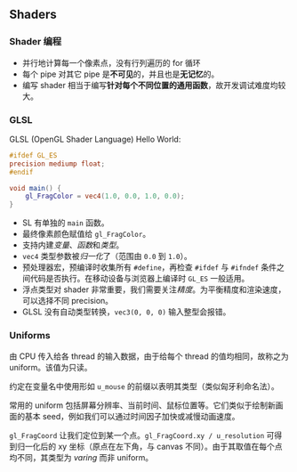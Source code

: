 ## Shaders

### Shader 编程
* 并行地计算每一个像素点，没有行列遍历的 for 循环
* 每个 pipe 对其它 pipe 是**不可见**的，并且也是**无记忆**的。
* 编写 shader 相当于编写**针对每个不同位置的通用函数**，故开发调试难度均较大。

### GLSL

GLSL (OpenGL Shader Language) Hello World:

``` glsl
#ifdef GL_ES
precision mediump float;
#endif

void main() {
    gl_FragColor = vec4(1.0, 0.0, 1.0, 0.0);
}
```

* SL 有单独的 `main` 函数。
* 最终像素颜色赋值给 `gl_FragColor`。
* 支持内建*变量*、*函数*和*类型*。
* `vec4` 类型参数被*归一化*了（范围由 `0.0` 到 `1.0`）。
* 预处理器宏，预编译时收集所有 `#define`，再检查 `#ifdef` 与 `#ifndef` 条件之间代码是否执行。在移动设备与浏览器上编译时 `GL_ES` 一般适用。
* 浮点类型对 shader 非常重要，我们需要关注*精度*。为平衡精度和渲染速度，可以选择不同 precision。
* GLSL 没有自动类型转换，`vec3(0, 0, 0)` 输入整型会报错。

### Uniforms
由 CPU 传入给各 thread 的输入数据，由于给每个 thread 的值均相同，故称之为 uniform。该值为只读。

约定在变量名中使用形如 `u_mouse` 的前缀以表明其类型（类似匈牙利命名法）。

常用的 uniform 包括屏幕分辨率、当前时间、鼠标位置等。它们类似于绘制新画面的基本 seed，例如我们可以通过时间因子加快或减慢动画速度。

`gl_FragCoord` 让我们定位到某一个点。`gl_FragCoord.xy / u_resolution` 可得到归一化后的 xy 坐标（原点在左下角，与 canvas 不同）。由于其取值在每个点均不同，其类型为 *varing* 而非 uniform。
